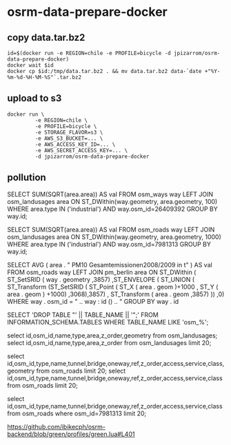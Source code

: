 # osrm-data-prepare-docker

## copy data.tar.bz2
```
id=$(docker run -e REGION=chile -e PROFILE=bicycle -d jpizarrom/osrm-data-prepare-docker)
docker wait $id
docker cp $id:/tmp/data.tar.bz2 . && mv data.tar.bz2 data-`date +"%Y-%m-%d-%H-%M-%S"`.tar.bz2
```

## upload to s3

```
docker run \
         -e REGION=chile \
         -e PROFILE=bicycle \
         -e STORAGE_FLAVOR=s3 \
         -e AWS_S3_BUCKET=... \
         -e AWS_ACCESS_KEY_ID=... \
         -e AWS_SECRET_ACCESS_KEY=... \
         -d jpizarrom/osrm-data-prepare-docker
```


## pollution

SELECT SUM(SQRT(area.area)) AS val FROM osm_ways way LEFT JOIN osm_landusages area ON ST_DWithin(way.geometry, area.geometry, 100) WHERE area.type IN ('industrial') AND way.osm_id=26409392 GROUP BY way.id;

SELECT SUM(SQRT(area.area)) AS val FROM osm_roads way LEFT JOIN osm_landusages area ON ST_DWithin(way.geometry, area.geometry, 1000) WHERE area.type IN ('industrial') AND way.osm_id=7981313 GROUP BY way.id;

SELECT AVG ( area . " PM10 Gesamtemissionen2008/2009 in t" ) AS val FROM osm_roads way LEFT JOIN pm_berlin area ON ST_DWithin ( ST_SetSRID ( way . geometry ,3857) ,ST_ENVELOPE ( ST_UNION ( ST_Transform (ST_SetSRID ( ST_Point ( ST_X ( area . geom )+1000 , ST_Y ( area . geom ) +1000) ,3068),3857) , ST_Transform ( area . geom ,3857) )) ,0) WHERE way . osm_id = " .. way : id () .. " GROUP BY way . id

SELECT 'DROP TABLE "' || TABLE_NAME || '";' FROM INFORMATION_SCHEMA.TABLES WHERE TABLE_NAME LIKE 'osm_%';

select id,osm_id,name,type,area,z_order,geometry from osm_landusages;
select id,osm_id,name,type,area,z_order from osm_landusages limit 20;

select id,osm_id,type,name,tunnel,bridge,oneway,ref,z_order,access,service,class,geometry from osm_roads limit 20;
select id,osm_id,type,name,tunnel,bridge,oneway,ref,z_order,access,service,class from osm_roads limit 20;

select id,osm_id,type,name,tunnel,bridge,oneway,ref,z_order,access,service,class from osm_roads where osm_id=7981313 limit 20;


https://github.com/ibikecph/osrm-backend/blob/green/profiles/green.lua#L401